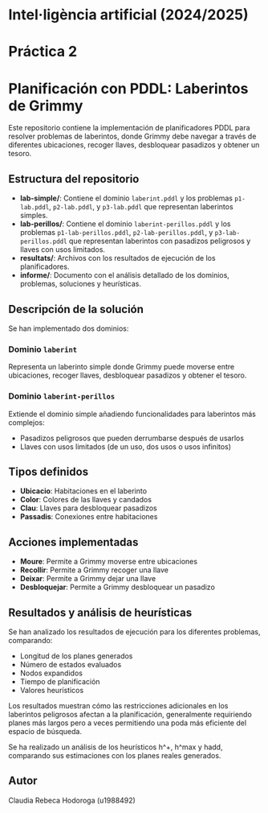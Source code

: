 # Intel·ligència artificial (2024/2025)

# Práctica 2

# Planificación con PDDL: Laberintos de Grimmy

Este repositorio contiene la implementación de planificadores PDDL para resolver problemas de laberintos, donde Grimmy debe navegar a través de diferentes ubicaciones, recoger llaves, desbloquear pasadizos y obtener un tesoro.

## Estructura del repositorio

- **lab-simple/**: Contiene el dominio `laberint.pddl` y los problemas `p1-lab.pddl`, `p2-lab.pddl`, y `p3-lab.pddl` que representan laberintos simples.
- **lab-perillos/**: Contiene el dominio `laberint-perillos.pddl` y los problemas `p1-lab-perillos.pddl`, `p2-lab-perillos.pddl`, y `p3-lab-perillos.pddl` que representan laberintos con pasadizos peligrosos y llaves con usos limitados.
- **resultats/**: Archivos con los resultados de ejecución de los planificadores.
- **informe/**: Documento con el análisis detallado de los dominios, problemas, soluciones y heurísticas.

## Descripción de la solución

Se han implementado dos dominios:

### Dominio `laberint`

Representa un laberinto simple donde Grimmy puede moverse entre ubicaciones, recoger llaves, desbloquear pasadizos y obtener el tesoro.

### Dominio `laberint-perillos`

Extiende el dominio simple añadiendo funcionalidades para laberintos más complejos:

- Pasadizos peligrosos que pueden derrumbarse después de usarlos
- Llaves con usos limitados (de un uso, dos usos o usos infinitos)

## Tipos definidos

- **Ubicacio**: Habitaciones en el laberinto
- **Color**: Colores de las llaves y candados
- **Clau**: Llaves para desbloquear pasadizos
- **Passadis**: Conexiones entre habitaciones

## Acciones implementadas

- **Moure**: Permite a Grimmy moverse entre ubicaciones
- **Recollir**: Permite a Grimmy recoger una llave
- **Deixar**: Permite a Grimmy dejar una llave
- **Desbloquejar**: Permite a Grimmy desbloquear un pasadizo

## Resultados y análisis de heurísticas

Se han analizado los resultados de ejecución para los diferentes problemas, comparando:

- Longitud de los planes generados
- Número de estados evaluados
- Nodos expandidos
- Tiempo de planificación
- Valores heurísticos

Los resultados muestran cómo las restricciones adicionales en los laberintos peligrosos afectan a la planificación, generalmente requiriendo planes más largos pero a veces permitiendo una poda más eficiente del espacio de búsqueda.

Se ha realizado un análisis de los heurísticos h^+, h^max y hadd, comparando sus estimaciones con los planes reales generados.

## Autor

Claudia Rebeca Hodoroga (u1988492)
